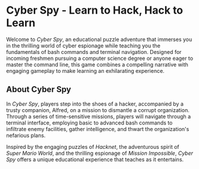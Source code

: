 # Cyber Spy - Learn to Hack, Hack to Learn

Welcome to *Cyber Spy*, an educational puzzle adventure that immerses you in the thrilling world of cyber espionage while teaching you the fundamentals of bash commands and terminal navigation. Designed for incoming freshmen pursuing a computer science degree or anyone eager to master the command line, this game combines a compelling narrative with engaging gameplay to make learning an exhilarating experience.

## About Cyber Spy

In *Cyber Spy*, players step into the shoes of a hacker, accompanied by a trusty companion, Alfred, on a mission to dismantle a corrupt organization. Through a series of time-sensitive missions, players will navigate through a terminal interface, employing basic to advanced bash commands to infiltrate enemy facilities, gather intelligence, and thwart the organization's nefarious plans.

Inspired by the engaging puzzles of *Hacknet*, the adventurous spirit of *Super Mario World*, and the thrilling espionage of *Mission Impossible*, *Cyber Spy* offers a unique educational experience that teaches as it entertains.

